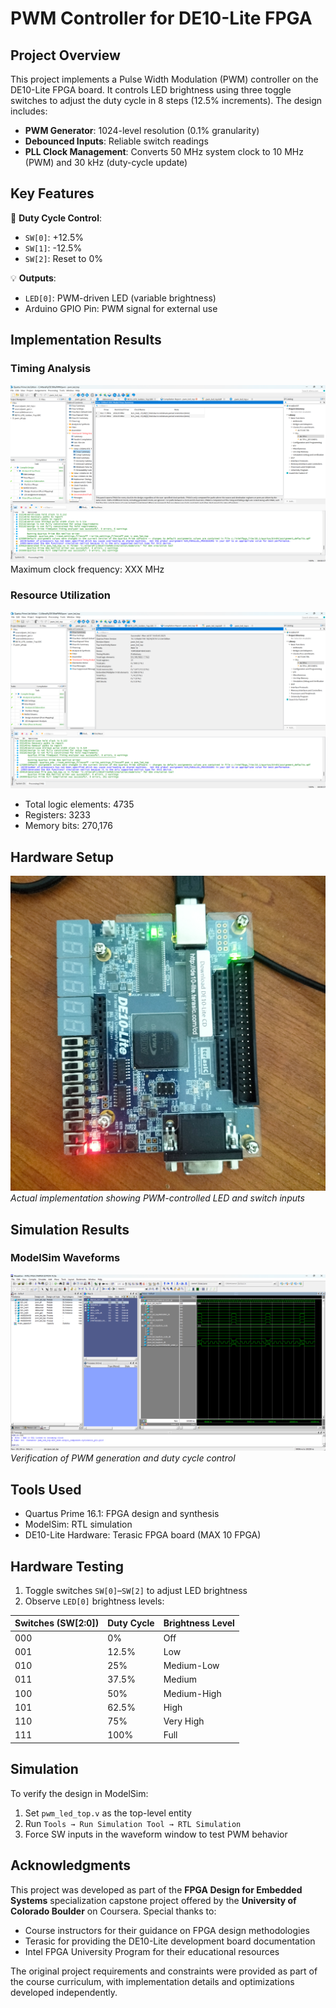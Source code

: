 # PWM Controller for DE10-Lite FPGA

## Project Overview
This project implements a Pulse Width Modulation (PWM) controller on the DE10-Lite FPGA board. It controls LED brightness using three toggle switches to adjust the duty cycle in 8 steps (12.5% increments). The design includes:

- **PWM Generator**: 1024-level resolution (0.1% granularity)
- **Debounced Inputs**: Reliable switch readings
- **PLL Clock Management**: Converts 50 MHz system clock to 10 MHz (PWM) and 30 kHz (duty-cycle update)

## Key Features
🔄 **Duty Cycle Control**:
- `SW[0]`: +12.5%
- `SW[1]`: -12.5%
- `SW[2]`: Reset to 0%

💡 **Outputs**:
- `LED[0]`: PWM-driven LED (variable brightness)
- Arduino GPIO Pin: PWM signal for external use

## Implementation Results
### Timing Analysis
![Fmax Report](./output/fmax_report.png)  
Maximum clock frequency: XXX MHz

### Resource Utilization
![Logic Utilization](./output/logic_utilization.png)  
- Total logic elements: 4735
- Registers: 3233
- Memory bits: 270,176

## Hardware Setup
![DE10-Lite Implementation](./output/hardware_setup.jpg)  
*Actual implementation showing PWM-controlled LED and switch inputs*

## Simulation Results
### ModelSim Waveforms
![Simulation Waveforms](./output/simulation_waveforms.png)  
*Verification of PWM generation and duty cycle control*


## Tools Used
- Quartus Prime 16.1: FPGA design and synthesis
- ModelSim: RTL simulation
- DE10-Lite Hardware: Terasic FPGA board (MAX 10 FPGA)

## Hardware Testing
1. Toggle switches `SW[0]`–`SW[2]` to adjust LED brightness
2. Observe `LED[0]` brightness levels:

| Switches (SW[2:0]) | Duty Cycle | Brightness Level |
|--------------------|------------|------------------|
| 000                | 0%         | Off              |
| 001                | 12.5%      | Low              |
| 010                | 25%        | Medium-Low       |
| 011                | 37.5%      | Medium           |
| 100                | 50%        | Medium-High      |
| 101                | 62.5%      | High             |
| 110                | 75%        | Very High        |
| 111                | 100%       | Full             |

## Simulation
To verify the design in ModelSim:
1. Set `pwm_led_top.v` as the top-level entity
2. Run `Tools → Run Simulation Tool → RTL Simulation`
3. Force SW inputs in the waveform window to test PWM behavior

## Acknowledgments
This project was developed as part of the **FPGA Design for Embedded Systems** specialization capstone project offered by the **University of Colorado Boulder** on Coursera. Special thanks to:

- Course instructors for their guidance on FPGA design methodologies
- Terasic for providing the DE10-Lite development board documentation
- Intel FPGA University Program for their educational resources

The original project requirements and constraints were provided as part of the course curriculum, with implementation details and optimizations developed independently.
